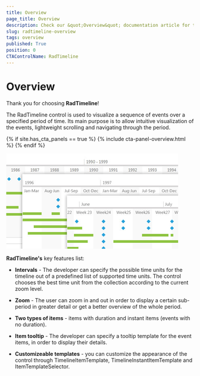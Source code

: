 ```yaml
---
title: Overview
page_title: Overview
description: Check our &quot;Overview&quot; documentation article for the RadTimeline {{ site.framework_name }} control.
slug: radtimeline-overview
tags: overview
published: True
position: 0
CTAControlName: RadTimeline
---
```


# Overview

Thank you for choosing __RadTimeline__!
        
The RadTimeline control is used to visualize a sequence of events over a specified period of time. Its main purpose is to allow intuitive visualization of the events, lightweight scrolling and navigating through the period.

{% if site.has_cta_panels == true %}
{% include cta-panel-overview.html %}
{% endif %}

![WPF RadTimeline Overview](images/RadTimeLine_overview.jpg)

__RadTimeline's__ key features list:

* __Intervals__ - The developer can specify the possible time units for the timeline out of a predefined list of supported time units. The control chooses the best time unit from the collection according to the current zoom level.          

* __Zoom__ - The user can zoom in and out in order to display a certain sub-period in greater detail or get a better overview of the whole period.          

* __Two types of items__ - items with duration and instant items (events with no duration).          

* __Item tooltip__ - The developer can specify a tooltip template for the event items, in order to display their details.          

* __Customizeable templates__ - you can customize the appearance of the control through TimelineItemTemplate, TimelineInstantItemTemplate and ItemTemplateSelector.